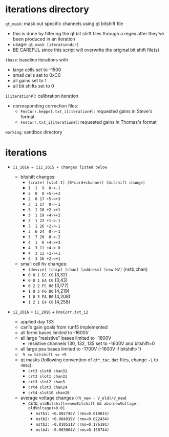 iterations directory
====================

`qt_mask`: mask out specific channels using qt bitshift file
- this is done by filtering the qt bit shift files through a regex after
  they've been produced in an iteration
- usage: `qt_mask [iterationdir]`
- BE CAREFUL since this script will overwrite the original bit shift file(s)

`ibase`: baseline iterations with
- large cells set to -1500
- small cells set to 0xC0
- all gains set to 1
- all bit shifts set to 0

`i[iteration#]`: calibration iteration
- corresponding correction files:
  - `FmsCorr.heppel.txt_i[iteration#]`: requested gains in Steve's format
  - `FmsCorr.txt_i[iteration#]`: requested gains in Thomas's format

`working`: sandbox directory

iterations
==========
- `i1_2016 = i12_2015 + changes listed below`
  - bitshift changes:
    - `[crate] [slot-1] [8*card+channel] [bitshift change]`
    - `1  1  9  0->-1`
    - `2  0  8 +5->+3`
    - `2  0 17 +5->+3`
    - `3  1 17  0->-1`
    - `3  1 18 +2->+1`
    - `3  1 19 +4->+2`
    - `3  1 22 +1->-1`
    - `3  1 26 +2->-1`
    - `3  6 24  0->-1`
    - `3  7 20  0->-2`
    - `4  1  6 +4->+3`
    - `4  3 11 +4-> 0`
    - `4  3 12 +2->+1`
    - `4  3 16 +2->+1`
  - small cell hv changes:
    - `[device] [chip] [chan] [address] [new HV]` (nstb,chan)
    - `0 0 1 EC C0` (3,32)
    - `0 0 1 EA C0` (3,43)
    - `0 2 2 FC 00` (3,177)
    - `1 0 3 F6 D0` (4,219)
    - `1 0 3 FA B0` (4,208)
    - `1 2 1 E4 C0` (4,258)


- `i2_2016` = `i1_2016` + `FmsCorr.txt_i2`
  - applied day 133
  - carl's gain goals from run15 implemented
  - all fermi bases limited to -1600V
  - all large "resistive" bases limited to -1800V
    - resistive channels 130, 132, 135 set to -1600V and bitshift=0
  - all large psu bases limited to -1700V (-1600V if bitshift>1)
  - `-5 <= bitshift <= +5`
  - qt masks (following convention of `qt*_tac.dat` files, 
    change `-1` to `4095`):
    - `crt3 slot0 chan31`
    - `crt3 slot1 chan31`
    - `crt3 slot2 chan3`
    - `crt4 slot3 chan24`
    - `crt4 slot10 chan10`
  - average voltage changes (`(V_new - V_old)/V_new`)
    - cuts: `oldBitshift==newBitshift && abs(newVoltage-oldVoltage)>0.01`
      - `nstb1: +0.002745V (rms=0.019815)`
      - `nstb2: +0.004919V (rms=0.022434)`
      - `nstb3: -0.010511V (rms=0.176191)`
      - `nstb4: -0.003064V (rms=0.158744)`
